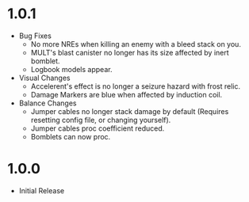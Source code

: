 # 1.0.1
* Bug Fixes
  * No more NREs when killing an enemy with a bleed stack on you.
  * MULT's blast canister no longer has its size affected by inert bomblet.
  * Logbook models appear.
* Visual Changes
  * Accelerent's effect is no longer a seizure hazard with frost relic.
  * Damage Markers are blue when affected by induction coil.
* Balance Changes
  * Jumper cables no longer stack damage by default (Requires resetting config file, or changing yourself). 
  * Jumper cables proc coefficient reduced.
  * Bomblets can now proc.

# 1.0.0
* Initial Release